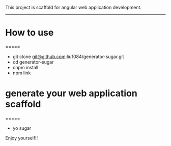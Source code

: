 This project is scaffold for angular web application development.
*****

# How to use
=====
* git clone git@github.com:liu1084/generator-sugar.git
* cd generator-sugar
* cnpm install
* npm link

# generate your web application scaffold
=====
* yo sugar

Enjoy yourself!!